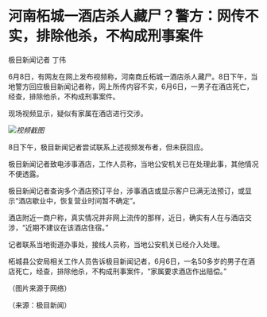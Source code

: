 

# 河南柘城一酒店杀人藏尸？警方：网传不实，排除他杀，不构成刑事案件

极目新闻记者 丁伟

6月8日，有网友在网上发布视频称，河南商丘柘城一酒店杀人藏尸。8日下午，当地警方回应极目新闻记者称，网上所传内容不实，6月6日，一男子在酒店死亡，经查，排除他杀，不构成刑事案件。

现场视频显示，疑似有家属在酒店进行交涉。

![](https://inews.gtimg.com/om_bt/O_GmtClmkewND_SbywkxEV_3nL9rxDOET6B7QhaiGsBS0AA/1000)_视频截图_

8日下午，极目新闻记者尝试联系上述视频发布者，但未获回应。

极目新闻记者致电涉事酒店，工作人员称，当地公安机关已在处理此事，其他情况不便透露。

极目新闻记者查询多个酒店预订平台，涉事酒店或显示客户已满无法预订，或显示“酒店歇业中，恢复营业时间暂不确定”。

酒店附近一商户称，真实情况并非网上流传的那样，近日，确实有人在与酒店交涉，“近期不建议在该酒店住宿。”

记者联系当地街道办事处，接线人员称，当地公安机关已经介入处理。

柘城县公安局相关工作人员告诉极目新闻记者，6月6日，一名50多岁的男子在酒店死亡，经查，排除他杀，不构成刑事案件，“家属要求酒店作出赔偿。”

（图片来源于网络）

（来源：极目新闻）

